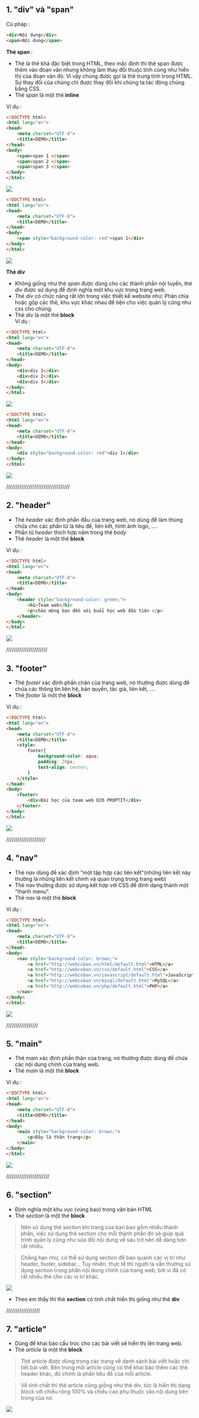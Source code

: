 ## 1. "div" và "span"
Cú pháp :        
``` HTML
<div>Nội dung</div>
<span>Nội dung</span>   
```
**Thẻ span** :    
* Thẻ <span> là thẻ khá đặc biệt trong HTML, theo mặc định thì thẻ span được thêm vào đoạn văn nhưng không làm thay đổi thuộc tính cũng như hiển thị của đoạn văn đó. Vì vậy chúng được gọi là thẻ trung tính trong HTML. Sự thay đổi của chúng chỉ được thay đổi khi chúng ta tác động chúng bằng CSS.   
* Thẻ *span* là một thẻ **inline**  

Ví dụ : 
```HTML
<!DOCTYPE html>
<html lang="en">
<head>
    <meta charset="UTF-8">
    <title>DEMO</title>
</head>
<body>
    <span>span 1 </span>
    <span>span 2 </span>
    <span>span 3 </span>
</body>
</html>
```
![](/img/span1.png)     
```HTML
<!DOCTYPE html>
<html lang="en">
<head>
    <meta charset="UTF-8">
    <title>DEMO</title>
</head>
<body>
    <span style="background-color: red">span 1</div>
</body>
</html>
```
![](/img/span2.png)  



**Thẻ div** 
* Không giống như thẻ *span* được dùng cho các thành phần nội tuyến, thẻ *div* được sử dụng để định nghĩa một khu vực trong trang web.
* Thẻ *div* có chức năng rất lớn trong việc thiết kế website như: Phân chia hoặc gộp các thẻ, khu vực khác nhau để tiện cho việc quản lý cũng như css cho chúng.    
* Thẻ *div* là một thẻ **block**    
Ví dụ :
```HTML
<!DOCTYPE html>
<html lang="en">
<head>
    <meta charset="UTF-8">
    <title>DEMO</title>
</head>
<body>
    <div>div 1</div>
    <div>div 2</div>
    <div>div 3</div>
</body>
</html>
``` 
![](/img/div1.png)  
```HTML
<!DOCTYPE html>
<html lang="en">
<head>
    <meta charset="UTF-8">
    <title>DEMO</title>
</head>
<body>
    <div style="background-color: red">div 1</div>
</body>
</html>
```
![](/img/div2.png)


//////////////////////////////////
## 2. "header"
* Thẻ *header* xác định phần đầu của trang web, nó dùng để làm thùng chứa cho các phần tử là tiêu đề, liên kết, hình ảnh logo, .... 
* Phần tử *header* thích hợp nằm trong thẻ *body*       
* Thẻ *header* là một thẻ **block**     

Ví dụ :
```HTML
<!DOCTYPE html>
<html lang="en">
<head>
    <meta charset="UTF-8">
    <title>DEMO</title>
</head>
<body>
    <header style="background-color: green;">
        <h1>Team web</h1>
        <p>chào mừng bạn đến với buổi học web đầu tiên </p>
    </header>
</body>
</html>
```
![](/img/header1.png)


//////////////////////
## 3. "footer"
* Thẻ *footer* xác định phần chân của trang web, nó thường được dùng để chứa các thông tin liên hệ, bản quyền, tác giả, liên kết, ....
* Thẻ *footer* là một thẻ **block**     

Ví dụ :
```HTML
<!DOCTYPE html>
<html lang="en">
<head>
    <meta charset="UTF-8">
    <title>DEMO</title>
    <style>
        footer{
            background-color: aqua;
            padding: 20px;
            text-align: center;
        }
    </style>
</head>
<body>
    <footer>
        <div>Bài học của team web D20 PROPTIT</div>
    </footer>   
</body>
</html>
```
![](/img/footer1.png)


/////////////////////
## 4. "nav"
* Thẻ *nav* dùng để xác định "một tập hợp các liên kết"(những liên kết này thường là những liên kết chính và quan trọng trong trang web)    
* Thẻ *nav* thường được sử dụng kết hợp với CSS để định dạng thành một "thanh menu".
* Thẻ *nav* là một thẻ **block** 

Ví dụ :
```HTML
<!DOCTYPE html>
<html lang="en">
<head>
    <meta charset="UTF-8">
    <title>DEMO</title>
</head>
<body>
    <nav style="background-color: brown;">
        <a href="http://webcoban.vn/html/default.html">HTML</a>
        <a href="http://webcoban.vn/css/default.html">CSS</a>
        <a href="http://webcoban.vn/javascript/default.html">JavaScript</a>
        <a href="http://webcoban.vn/mysql/default.html">MySQL</a>
        <a href="http://webcoban.vn/php/default.html">PHP</a>
    </nav>  
</body>
</html>
```
![](/img/nav1.png)

/////////////////

## 5. "main"
* Thẻ *main* xác định phần thân của trang, nó thường được dùng để chứa các nội dung chính của trang web.
* Thẻ *main* là một thẻ **block** 

Ví dụ :
```HTML
<!DOCTYPE html>
<html lang="en">
<head>
    <meta charset="UTF-8">
    <title>DEMO</title>
</head>
<body>
    <main style="background-color: brown;">
        <p>Đây là thân trang</p>
    </main>
</body>
</html>
```
![](/img/main1.png)


///////////////////////
## 6. "section"
* Định nghĩa một khu vực (vùng bao) trong văn bản HTML
* Thẻ *section* là một thẻ **block**

>Nên sử dụng thẻ section khi trang của bạn bao gồm nhiều thành phần, việc sử dụng thẻ section cho mỗi thành phần đó sẽ giúp quá trình quản lý cũng như sửa đổi nội dung về sau trở nên dễ dàng hơn rất nhiều. 

>Chẳng hạn như, có thể sử dụng section để bao quanh các vị trí như header, footer, sidebar... Tuy nhiên, thực tế thì người ta vẫn thường sử dụng section trong phần nội dung chính của trang web, bởi vì đã có rất nhiều thẻ cho các vị trí khác.

![](/img/section1.png)
* Theo em thấy thì thẻ **section** có tính chất hiển thị giống như thẻ **div**

//////////////////
## 7. "article"
* Dùng để khai báo cấu trúc cho các bài viết sẽ hiển thị lên trang web.
* Thẻ *article* là một thẻ **block**
>Thẻ article được dùng trong các trang về danh sách bài viết hoặc chi tiết bài viết. Bên trong mỗi article cũng có thể khai báo thêm các thẻ header khác, đó chính là phần tiêu đề của mỗi article.

>Về tính chất thì thẻ article cũng giống như thẻ div, tức là hiển thị dạng block với chiều rộng 100% và chiều cao phụ thuộc vào nội dung bên trong của nó.

![](/img/article1.png)







